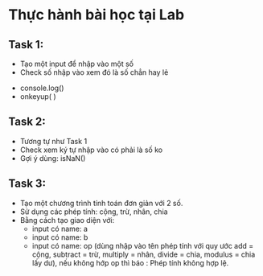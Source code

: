 # Thực hành bài học tại Lab

## Task 1:

- Tạo một input để nhập vào một số
- Check số nhập vào xem đó là số chẳn hay lẻ
 + console.log()
 + onkeyup(
 )


 ## Task 2:

 - Tương tự như Task 1
 - Check xem ký tự nhập vào có phải là số ko
 - Gợi ý dùng: isNaN()


 ## Task 3:

 - Tạo một chương trình tính toán đơn giản với 2 số.
 - Sử dụng các phép tính: cộng, trừ, nhân, chia
 - Bằng cách tạo giao diện với:
   + input có name: a
   + input có name: b
   + input có name: op (dùng nhập vào tên phép tính với quy ước add = cộng, subtract = trừ, multiply = nhân, divide = chia, modulus = chia lấy dư), nếu không hớp op thì báo : Phép tính không hợp lệ.